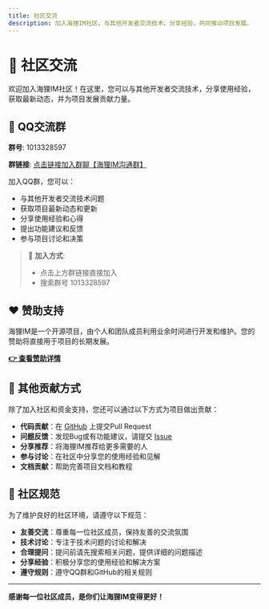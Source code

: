 ```yaml
---
title: 社区交流
description: 加入海狸IM社区，与其他开发者交流技术，分享经验，共同推动项目发展。
---
```


# 🤝 社区交流

欢迎加入海狸IM社区！在这里，您可以与其他开发者交流技术，分享使用经验，获取最新动态，并为项目发展贡献力量。

## 💬 QQ交流群

**群号**: 1013328597

**群链接**: [点击链接加入群聊【海狸IM沟通群】](https://qm.qq.com/q/EgPWoboWH0)

加入QQ群，您可以：
- 与其他开发者交流技术问题
- 获取项目最新动态和更新
- 分享使用经验和心得
- 提出功能建议和反馈
- 参与项目讨论和决策

> 📱 **加入方式**: 
> - 点击上方群链接直接加入
> - 搜索群号 1013328597

## ❤️ 赞助支持

海狸IM是一个开源项目，由个人和团队成员利用业余时间进行开发和维护。您的赞助将直接用于项目的长期发展。

**[👉 查看赞助详情](/community/sponsor)**

## 🚀 其他贡献方式

除了加入社区和资金支持，您还可以通过以下方式为项目做出贡献：

- **代码贡献**：在 [GitHub](https://github.com/wsrh8888/beaver-server) 上提交Pull Request
- **问题反馈**：发现Bug或有功能建议，请提交 [Issue](https://github.com/wsrh8888/beaver-server/issues)
- **分享推荐**：将海狸IM推荐给更多需要的人
- **参与讨论**：在社区中分享您的使用经验和见解
- **文档贡献**：帮助完善项目文档和教程

## 📢 社区规范

为了维护良好的社区环境，请遵守以下规范：

- **友善交流**：尊重每一位社区成员，保持友善的交流氛围
- **技术讨论**：专注于技术问题的讨论和解决
- **合理提问**：提问前请先搜索相关问题，提供详细的问题描述
- **分享经验**：积极分享您的使用经验和解决方案
- **遵守规则**：遵守QQ群和GitHub的相关规则

---

**感谢每一位社区成员，是你们让海狸IM变得更好！** 